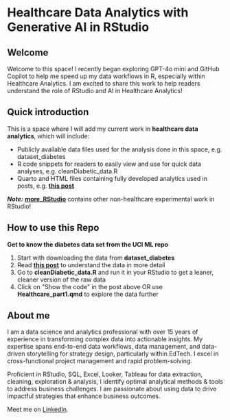 # Healthcare Data Analytics with Generative AI in RStudio 

## Welcome
Welcome to this space! I recently began exploring GPT-4o mini and GitHub Copilot to help me speed up my data workflows in R, especially within Healthcare Analytics. I am excited to share this work to help readers understand the role of RStudio and AI in Healthcare Analytics!

## Quick introduction
This is a space where I will add my current work in **healthcare data analytics**, which will include:
- Publicly available data files used for the analysis done in this space, e.g. dataset_diabetes
- R code snippets for readers to easily view and use for quick data analyses, e.g. cleanDiabetic_data.R
- Quarto and HTML files containing fully developed analytics used in posts, e.g. [**this post**](https://rworks.dev/posts/healthcare-part1/)

_**Note:**_ [**more_RStudio**](https://github.com/VidishaVac/Healthcare-Analytics/tree/main/more_RStudio) contains other non-healthcare experimental work in RStudio!

## How to use this Repo

**Get to know the diabetes data set from the UCI ML repo**
1. Start with downloading the data from **dataset_diabetes**
2. Read [**this post**](https://rworks.dev/posts/healthcare-part1/) to understand the data in more detail
3. Go to **cleanDiabetic_data.R** and run it in your RStudio to get a leaner, cleaner version of the raw data
4. Click on "Show the code" in the post above OR use **Healthcare_part1.qmd** to explore the data further

## About me
I am a data science and analytics professional with over 15 years of experience in transforming complex data into actionable insights. My expertise spans end-to-end data workflows, data management, and data-driven storytelling for strategy design, particularly within EdTech. I excel in cross-functional project management and rapid problem-solving.

Proficient in RStudio, SQL, Excel, Looker, Tableau for data extraction, cleaning, exploration & analysis, I identify optimal analytical methods & tools to address business challenges. I am passionate about using data to drive impactful strategies that enhance business outcomes.

Meet me on [LinkedIn](https://www.linkedin.com/in/vidisha-vachharajani-phd-3157a428/).


